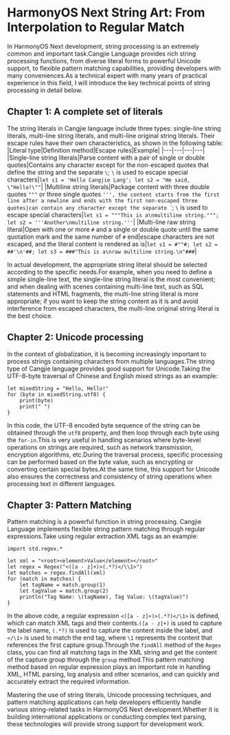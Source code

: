 # HarmonyOS Next String Art: From Interpolation to Regular Match
In HarmonyOS Next development, string processing is an extremely common and important task.Cangjie Language provides rich string processing functions, from diverse literal forms to powerful Unicode support, to flexible pattern matching capabilities, providing developers with many conveniences.As a technical expert with many years of practical experience in this field, I will introduce the key technical points of string processing in detail below.

## Chapter 1: A complete set of literals
The string literals in Cangjie language include three types: single-line string literals, multi-line string literals, and multi-line original string literals. Their escape rules have their own characteristics, as shown in the following table:
|Literal type|Definition method|Escape rules|Example|
|---|---|---|---|
|Single-line string literals|Parse content with a pair of single or double quotes|Contains any character except for the non-escaped quotes that define the string and the separate `\`; `\` is used to escape special characters|`let s1 = 'Hello Cangjie Lang'; let s2 = "He said, \"Hello!\""`|
|Multiline string literals|Package content with three double quotes `"""` or three single quotes `''', the content starts from the first line after a newline and ends with the first non-escaped three quotes|can contain any character except the separate `\`; `\` is used to escape special characters|`let s1 = """This is a\nmultiline string."""; let s2 = '''Another\nmultiline string.'''`|
|Multi-line raw string literal|Open with one or more `#` and a single or double quote until the same quotation mark and the same number of `#` end|escape characters are not escaped, and the literal content is rendered as is|`let s1 = #""#; let s2 = ##'\n'##; let s3 = ###"This is a\nraw multiline string.\n"###`|

In actual development, the appropriate string literal should be selected according to the specific needs.For example, when you need to define a simple single-line text, the single-line string literal is the most convenient; and when dealing with scenes containing multi-line text, such as SQL statements and HTML fragments, the multi-line string literal is more appropriate; if you want to keep the string content as it is and avoid interference from escaped characters, the multi-line original string literal is the best choice.

## Chapter 2: Unicode processing
In the context of globalization, it is becoming increasingly important to process strings containing characters from multiple languages.The string type of Cangjie language provides good support for Unicode.Taking the UTF-8-byte traversal of Chinese and English mixed strings as an example:
```cj
let mixedString = "Hello, Hello!"
for (byte in mixedString.utf8) {
    print(byte)
    print(" ")
}
```
In this code, the UTF-8 encoded byte sequence of the string can be obtained through the `utf8` property, and then loop through each byte using the `for-in`.This is very useful in handling scenarios where byte-level operations on strings are required, such as network transmission, encryption algorithms, etc.During the traversal process, specific processing can be performed based on the byte value, such as encrypting or converting certain special bytes.At the same time, this support for Unicode also ensures the correctness and consistency of string operations when processing text in different languages.

## Chapter 3: Pattern Matching
Pattern matching is a powerful function in string processing. Cangjie Language implements flexible string pattern matching through regular expressions.Take using regular extraction XML tags as an example:
```cj
import std.regex.*

let xml = "<root><element>Value</element></root>"
let regex = Regex("<([a - z]+)>(.*?)</\\1>")
let matches = regex.findAll(xml)
for (match in matches) {
    let tagName = match.group(1)
    let tagValue = match.group(2)
    println("Tag Name: \(tagName), Tag Value: \(tagValue)")
}
```
In the above code, a regular expression `<([a - z]+)>(.*?)</\1>` is defined, which can match XML tags and their contents.`([a - z]+)` is used to capture the label name, `(.*?)` is used to capture the content inside the label, and `</\1>` is used to match the end tag, where `\1` represents the content that references the first capture group.Through the `findAll` method of the `Regex` class, you can find all matching tags in the XML string and get the content of the capture group through the `group` method.This pattern matching method based on regular expression plays an important role in handling XML, HTML parsing, log analysis and other scenarios, and can quickly and accurately extract the required information.

Mastering the use of string literals, Unicode processing techniques, and pattern matching applications can help developers efficiently handle various string-related tasks in HarmonyOS Next development.Whether it is building international applications or conducting complex text parsing, these technologies will provide strong support for development work.
